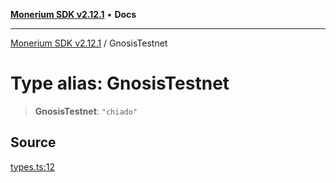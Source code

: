 [**Monerium SDK v2.12.1**](../README.md) • **Docs**

---

[Monerium SDK v2.12.1](../README.md) / GnosisTestnet

# Type alias: GnosisTestnet

> **GnosisTestnet**: `"chiado"`

## Source

[types.ts:12](https://github.com/monerium/js-monorepo/blob/63219fde0f935acb35ce19f47571455bbfc0ffa7/packages/sdk/src/types.ts#L12)
